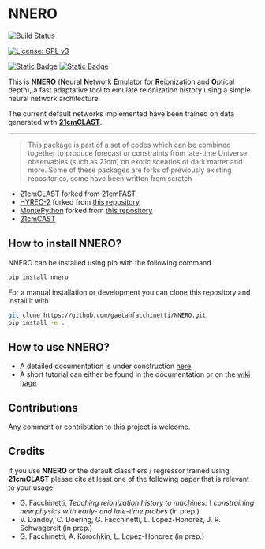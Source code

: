 # NNERO

[![Build Status](https://github.com/gaetanfacchinetti/NNERO/actions/workflows/python-package.yml/badge.svg?branch=torch)](https://github.com/gaetanfacchinetti/NNERO/actions?query=branch%3Atorch)


[![License: GPL v3](https://img.shields.io/badge/license-GPLv3-green.svg)](https://www.gnu.org/licenses/gpl-3.0)

[![Static Badge](https://img.shields.io/badge/physics-cosmology-darkblue)](https://en.wikipedia.org/wiki/Cosmology)
[![Static Badge](https://img.shields.io/badge/physics-21cm-yellow)](https://en.wikipedia.org/wiki/Hydrogen_line)

This is **NNERO** (**N**eural **N**etwork **E**mulator for **R**eionization and **O**ptical depth), a fast adaptative tool to emulate reionization history using a simple neural network architecture. 

The current default networks implemented have been trained on data generated with **[21cmCLAST](https://github.com/gaetanfacchinetti/21cmCLAST)**. 

---
> This package is part of a set of codes which can be combined together to produce forecast or constraints from late-time Universe observables (such as 21cm) on exotic scearios of dark matter and more. Some of these packages are forks of previously existing repositories, some have been written from scratch
- [21cmCLAST](https://github.com/gaetanfacchinetti/21cmCLAST) forked from [21cmFAST](https://github.com/21cmfast/21cmFAST)
- [HYREC-2](https://github.com/gaetanfacchinetti/HYREC-2) forked from [this repository](https://github.com/nanoomlee/HYREC-2)
- [MontePython](https://github.com/gaetanfacchinetti/montepython_public) forked from [this repository](https://github.com/brinckmann/montepython_public)
- [21cmCAST](https://github.com/gaetanfacchinetti/21cmCAST)



## How to install NNERO?

NNERO can be installed using pip with the following command
```bash
pip install nnero
```
For a manual installation or development you can clone this repository and install it with
```bash
git clone https://github.com/gaetanfacchinetti/NNERO.git 
pip install -e .
```

## How to use NNERO?

- A detailed documentation is under construction [here](https://gaetanfacchinetti.github.io/docs/NNERO/html/index.html).
- A short tutorial can either be found in the documentation or on the [wiki page](https://github.com/gaetanfacchinetti/NNERO/wiki).

## Contributions

Any comment or contribution to this project is welcome.

## Credits

If you use **NNERO** or the default classifiers / regressor trained using **21cmCLAST** please cite at least one of the following paper that is relevant to your usage:

- G. Facchinetti, *Teaching reionization history to machines:  \\
constraining new physics with early- and late-time probes* (in prep.)
- V. Dandoy, C. Doering, G. Facchinetti, L. Lopez-Honorez, J. R. Schwagereit (in prep.)
- G. Facchinetti, A. Korochkin, L. Lopez-Honorez (in prep.)
